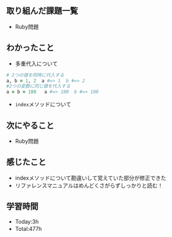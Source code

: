 ## 取り組んだ課題一覧
- Ruby問題

## わかったこと
- 多重代入について
```ruby
# 2つの値を同時に代入する
a, b = 1, 2  a #=> 1  b #=> 2
#2つの変数に同じ値を代入する
a = b = 100   a #=> 100  b #=> 100
```
- `index`メソッドについて

## 次にやること
- Ruby問題

## 感じたこと
- indexメソッドについて勘違いして覚えていた部分が修正できた
- リファレンスマニュアルはめんどくさがらずしっかりと読む！

## 学習時間
- Today:3h
- Total:477h　
 
